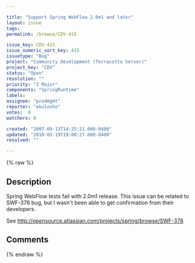 ```yaml
---

title: "Support Spring WebFlow 2.0m1 and later"
layout: issue
tags: 
permalink: /browse/CDV-415

issue_key: CDV-415
issue_numeric_sort_key: 415
issuetype: "Bug"
project: "Community Development (Terracotta Server)"
project_key: "CDV"
status: "Open"
resolution: ""
priority: "2 Major"
components: "SpringRuntime"
labels: 
assignee: "prodmgmt"
reporter: "ekulesho"
votes:  0
watchers: 0

created: "2007-09-13T14:25:21.000-0400"
updated: "2010-03-19T19:00:27.000-0400"
resolved: ""

---
```




{% raw %}



## Description

<div markdown="1" class="description">

Spring WebFlow tests fail with 2.0m1 release. This issue can be related to SWF-378 bug, but I wasn't been able to get confirmation from their developers.

See http://opensource.atlassian.com/projects/spring/browse/SWF-378

</div>

## Comments



{% endraw %}
